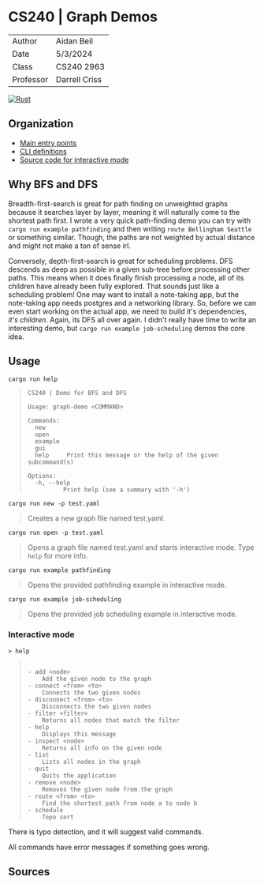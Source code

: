 # CS240 | Graph Demos 

| | |
|-|-|
| Author | Aidan Beil |
| Date | 5/3/2024 |
| Class | CS240 2963 |
| Professor | Darrell Criss |

[![Rust](https://github.com/thefireflyer/cs-240-graph-demo/actions/workflows/rust.yml/badge.svg)](https://github.com/thefireflyer/cs-240-graph-demo/actions/workflows/rust.yml)

## Organization

- [Main entry points](src/main.rs)
- [CLI definitions](src/cli.rs)
- [Source code for interactive mode](src/interactive.rs)

## Why BFS and DFS

Breadth-first-search is great for path finding on unweighted graphs because it searches layer by layer, meaning it will naturally come to the shortest path first. I wrote a very quick path-finding demo you can try with `cargo run example pathfinding` and then writing `route Bellingham Seattle` or something similar. Though, the paths are not weighted by actual distance and might not make a ton of sense irl.

Conversely, depth-first-search is great for scheduling problems. DFS descends as deep as possible in a given sub-tree before processing other paths. This means when it does finally finish processing a node, all of its children have already been fully explored. That sounds just like a scheduling problem! One may want to install a note-taking app, but the note-taking app needs postgres and a networking library. So, before we can even start working on the actual app, we need to build it's dependencies, *it's children*. Again, its DFS all over again. I didn't really have time to write an interesting demo, but `cargo run example job-scheduling` demos the core idea.

## Usage

```
cargo run help
```

> ```
> CS240 | Demo for BFS and DFS
> 
> Usage: graph-demo <COMMAND>
> 
> Commands:
>   new      
>   open     
>   example  
>   gui      
>   help     Print this message or the help of the given subcommand(s)
> 
> Options:
>   -h, --help
>           Print help (see a summary with '-h')
> ```

```
cargo run new -p test.yaml
```
> Creates a new graph file named test.yaml.

```
cargo run open -p test.yaml
```
> Opens a graph file named test.yaml and starts interactive mode.
> Type `help` for more info.

```
cargo run example pathfinding
```
> Opens the provided pathfinding example in interactive mode.

```
cargo run example job-scheduling
```
> Opens the provided job scheduling example in interactive mode.

### Interactive mode

```
> help
```

> ```
> 
> - add <node>
>     Add the given node to the graph
> - connect <from> <to>
>     Connects the two given nodes
> - disconnect <from> <to>
>     Disconnects the two given nodes
> - filter <filter>
>     Returns all nodes that match the filter
> - help 
>     Displays this message
> - inspect <node>
>     Returns all info on the given node
> - list 
>     Lists all nodes in the graph
> - quit 
>     Quits the application
> - remove <node>
>     Removes the given node from the graph
> - route <from> <to>
>     Find the shortest path from node a to node b
> - schedule 
>     Topo sort
> 
> ```

There is typo detection, and it will suggest valid commands.

All commands have error messages if something goes wrong.

## Sources

